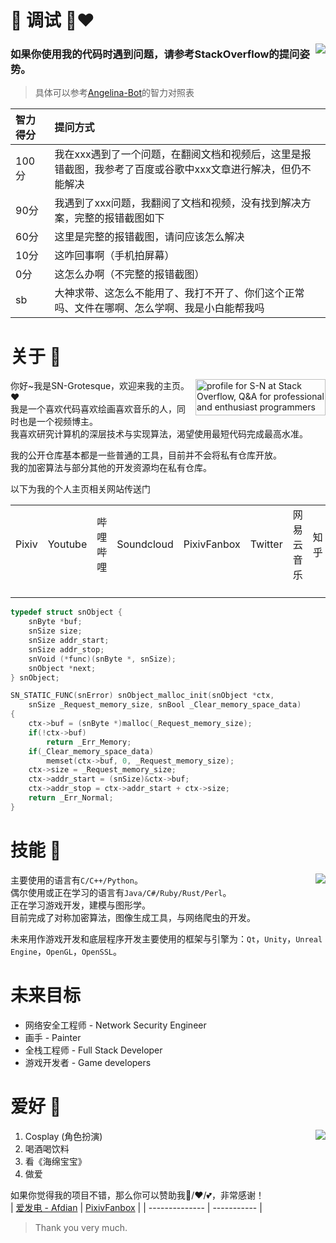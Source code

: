 # 🤗 调试 🤗❤️
<img src="https://www.murphysec.com/platform3/v3/badge/1611431819275173888.svg" align="right">

### 如果你使用我的代码时遇到问题，请参考StackOverflow的提问姿势。

> 具体可以参考[Angelina-Bot](https://www.angelina-bot.top/About.html)的智力对照表

| 智力得分	| 提问方式 |
| :--- | :--- |
| 100分	| 我在xxx遇到了一个问题，在翻阅文档和视频后，这里是报错截图，我参考了百度或谷歌中xxx文章进行解决，但仍不能解决 |
| 90分	| 我遇到了xxx问题，我翻阅了文档和视频，没有找到解决方案，完整的报错截图如下 |
| 60分	| 这里是完整的报错截图，请问应该怎么解决 |
| 10分	| 这咋回事啊（手机拍屏幕）|
| 0分	| 这怎么办啊（不完整的报错截图） |
| sb	| 大神求带、这怎么不能用了、我打不开了、你们这个正常吗、文件在哪啊、怎么学啊、我是小白能帮我吗 |

# 关于 🍺
<a href="https://stackoverflow.com/users/21376217/s-n"><img src="https://stackoverflow.com/users/flair/21376217.png" width="208" height="58" alt="profile for S-N at Stack Overflow, Q&amp;A for professional and enthusiast programmers" title="profile for S-N at Stack Overflow, Q&amp;A for professional and enthusiast programmers" align="right"></a>

你好~我是SN-Grotesque，欢迎来我的主页。❤<br>
我是一个喜欢代码喜欢绘画喜欢音乐的人，同时也是一个视频博主。<br>
我喜欢研究计算机的深层技术与实现算法，渴望使用最短代码完成最高水准。<br>

我的公开仓库基本都是一些普通的工具，目前并不会将私有仓库开放。<br>
我的加密算法与部分其他的开发资源均在私有仓库。

以下为我的个人主页相关网站传送门

<table>
    <tr>
        <td>Pixiv</td>      <td>Youtube</td>     <td>哔哩哔哩</td>    <td>Soundcloud</td>    <td>PixivFanbox</td>
        <td>Twitter</td>    <td>网易云音乐</td>   <td>知乎</td>       <td>爱发电</td>
    </tr>
    <tr>
        <td><a href="https://www.pixiv.net/users/38279179"><img src="https://www.pixiv.net/favicon.ico" width="15px" height="15px"></a></td>
        <td><a href="https://www.youtube.com/channel/UCITRiFd37VZS8y4vjW2pfYQ/featured">
            <img src="https://www.youtube.com/favicon.ico" width="15px" height="15px"></a></td>
        <td><a href="https://space.bilibili.com/27958784"><img src="https://www.bilibili.com/favicon.ico" width="15px" height="15px"></a></td>
        <td><a href="https://soundcloud.com/sngrotesque"><img src="https://soundcloud.com/favicon.ico" width="15px" height="15px"></a></td>
        <td><a href="https://sng.fanbox.cc/"><img src="https://sng.fanbox.cc/favicon.ico" width="15px" height="15px"></a></td>
        <td><a href="https://twitter.com/SNGOfficial4"><img src="https://twitter.com/favicon.ico" width="15px" height="15px"></a></td>
        <td><a href="https://music.163.com/#/user/home?id=1686139386">
            <img src="http://s1.music.126.net/style/favicon.ico" width="15px" height="15px"></a></td>
        <td><a href="https://www.zhihu.com/people/kianakaslana-16"><img src="https://www.zhihu.com/favicon.ico" width="15px" height="15px"></a></td>
        <td><a href="https://afdian.net/@sngrotesque"><img src="https://afdian.net/favicon.ico" width="15px" height="15px"></a></td>
    </tr>
</table>

```c
typedef struct snObject {
    snByte *buf;
    snSize size;
    snSize addr_start;
    snSize addr_stop;
    snVoid (*func)(snByte *, snSize);
    snObject *next;
} snObject;

SN_STATIC_FUNC(snError) snObject_malloc_init(snObject *ctx,
    snSize _Request_memory_size, snBool _Clear_memory_space_data)
{
    ctx->buf = (snByte *)malloc(_Request_memory_size);
    if(!ctx->buf)
        return _Err_Memory;
    if(_Clear_memory_space_data)
        memset(ctx->buf, 0, _Request_memory_size);
    ctx->size = _Request_memory_size;
    ctx->addr_start = (snSize)&ctx->buf;
    ctx->addr_stop = ctx->addr_start + ctx->size;
    return _Err_Normal;
}
```

# 技能 🍻
<img src="https://github-readme-stats.vercel.app/api/top-langs?username=sngrotesque&layout=compact" align="right">

主要使用的语言有`C/C++/Python`。<br>
偶尔使用或正在学习的语言有`Java/C#/Ruby/Rust/Perl`。<br>
正在学习游戏开发，建模与图形学。<br>
目前完成了对称加密算法，图像生成工具，与网络爬虫的开发。

未来用作游戏开发和底层程序开发主要使用的框架与引擎为：`Qt`，`Unity`，`Unreal Engine`，`OpenGL`，`OpenSSL`。

# 未来目标

- 网络安全工程师 - Network Security Engineer
- 画手 - Painter
- 全栈工程师 - Full Stack Developer
- 游戏开发者 - Game developers

# 爱好 🥂
<img src="https://github-readme-stats.vercel.app/api?username=sngrotesque&show_icons=true&count_private=true&theme=cobalt&show_icons=true" align="right">

1. Cosplay (角色扮演)
2. 喝酒喝饮料
3. 看《海绵宝宝》
4. 做爱

如果你觉得我的项目不错，那么你可以赞助我🍗/❤/💕，非常感谢！<br>
| [爱发电 - Afdian](https://afdian.net/@sngrotesque) | [PixivFanbox](https://sng.fanbox.cc/) |
| --------------                                    | -----------                           |
> Thank you very much.
